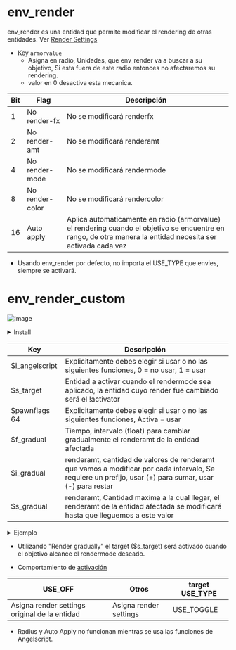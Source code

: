 # env_render

env_render es una entidad que permite modificar el rendering de otras entidades. Ver [Render Settings](render_settings_spanish.md)

- Key ``armorvalue``
	- Asigna en radio, Unidades, que env_render va a buscar a su objetivo, Si esta fuera de este radio entonces no afectaremos su rendering.
	- valor en 0 desactiva esta mecanica.

| Bit | Flag | Descripción |
|-----|------|-------------|
| 1 | No render-fx | No se modificará renderfx |
| 2 | No render-amt | No se modificará renderamt |
| 4 | No render-mode | No se modificará rendermode |
| 8 | No render-color | No se modificará rendercolor |
| 16 | Auto apply | Aplica automaticamente en radio (armorvalue) el rendering cuando el objetivo se encuentre en rango, de otra manera la entidad necesita ser activada cada vez |

- Usando env_render por defecto, no importa el USE_TYPE que envies, siempre se activará.

# env_render_custom

![image](../../images/angelscript.png)

<details><summary>Install</summary>
<p>

- Read [Install](../install_spanish.md)

- Requirements
	- scripts/maps/mikk/[env_render_custom.as](../../../scripts/maps/mikk/env_render_custom.as)
	- scripts/maps/mikk/[utils.as](../../../scripts/maps/mikk/utils.as)

</p>
</details>

| Key | Descripción |
|-----|-------------|
| $i_angelscript | Explicitamente debes elegir si usar o no las siguientes funciones, 0 = no usar, 1 = usar |
| $s_target | Entidad a activar cuando el rendermode sea aplicado, la entidad cuyo render fue cambiado será el !activator |
| Spawnflags 64 | Explicitamente debes elegir si usar o no las siguientes funciones, Activa = usar |
| $f_gradual | Tiempo, intervalo (float) para cambiar gradualmente el renderamt de la entidad afectada |
| $i_gradual | renderamt, cantidad de valores de renderamt que vamos a modificar por cada intervalo, Se requiere un prefijo, usar (+) para sumar, usar (-) para restar |
| $s_gradual | renderamt, Cantidad maxima a la cual llegar, el renderamt de la entidad afectada se modificará hasta que lleguemos a este valor |

<details><summary>Ejemplo</summary>
<p>

```angelscript
"$f_gradual" "1.0"
"$i_gradual" "-10"
"$s_gradual" "0"
```
En este caso, Cada 1.0 segundo, vamos a bajar el renderamt del objetivo en 10 hasta que este llegue a 0
</p>
</details>

- Utilizando "Render gradually" el target ($s_target) será activado cuando el objetivo alcance el rendermode deseado.

- Comportamiento de [activación](triggering_system_spanish.md)

| USE_OFF | Otros | target USE_TYPE |
|---------|-------|-----------------|
| Asigna render settings original de la entidad | Asigna render settings | USE_TOGGLE |

- Radius y Auto Apply no funcionan mientras se usa las funciones de Angelscript.
